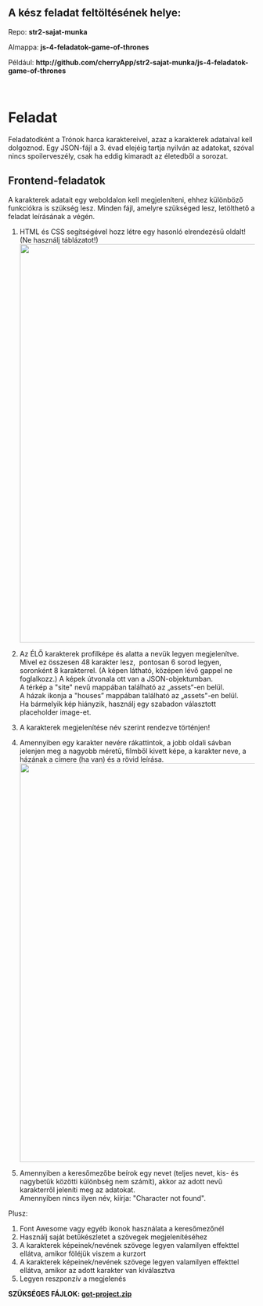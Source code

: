 <div class="fr-view">
<h2>A kész feladat feltöltésének helye:</h2>
<p>Repo: <strong>str2-sajat-munka</strong></p>
<p>Almappa:<strong>&nbsp;js-4-feladatok-game-of-thrones</strong></p>
<p>Például: <strong>http://github</strong><strong>.com/cherryApp/</strong><strong>str2-sajat-munka/<strong>js-4-feladatok-<strong>game-of-thrones</strong></strong></strong></p>
<p><br></p>
<h1 id="feladat">Feladat</h1>
<p>Feladatodként a Trónok harca karaktereivel, azaz a karakterek adataival kell dolgoznod. Egy JSON-fájl a 3. évad elejéig tartja nyilván az adatokat, szóval nincs spoilerveszély, csak ha eddig kimaradt az életedből a sorozat.</p>
<h2 id="frontend-feladatok">Frontend-feladatok</h2>
<p>A karakterek adatait egy weboldalon kell megjeleníteni, ehhez különböző funkciókra is szükség lesz. Minden fájl, amelyre szükséged lesz, letölthető a feladat leírásának a végén.</p>
<ol type="1">
<li><p>HTML és CSS segítségével hozz létre egy hasonló elrendezésű oldalt! (Ne használj táblázatot!)<br><img src="https://files.cdn.thinkific.com/file_uploads/219412/images/69b/ff5/fcf/design-1.png" style="width: 812px;" class="fr-fic fr-dib" srcset="https://files.cdn.thinkific.com/file_uploads/219412/images/69b/ff5/fcf/design-1.png?width=1920 1x, https://files.cdn.thinkific.com/file_uploads/219412/images/69b/ff5/fcf/design-1.png?width=1920&amp;dpr=2 2x, https://files.cdn.thinkific.com/file_uploads/219412/images/69b/ff5/fcf/design-1.png?width=1920&amp;dpr=3 3x"></p></li>
<li><p>Az ÉLŐ karakterek profilképe és alatta a nevük legyen megjelenítve. Mivel ez összesen 48 karakter lesz, &nbsp;pontosan 6 sorod legyen, soronként 8 karakterrel. (A képen látható, középen lévő gappel ne foglalkozz.) A képek útvonala ott van a JSON-objektumban.<br>A térkép a "site" nevű mappában található az „assets“-en belül.<br>A házak ikonja a "houses” mappában található az „assets"-en belül.<br>Ha bármelyik kép hiányzik, használj egy szabadon választott placeholder image-et.</p></li>
<li><p>A karakterek megjelenítése név szerint rendezve történjen!</p></li>
<li><p>Amennyiben egy karakter nevére rákattintok, a jobb oldali sávban jelenjen meg a nagyobb méretű, filmből kivett képe, a karakter neve, a házának a címere (ha van) és a rövid leírása.<br><img src="https://files.cdn.thinkific.com/file_uploads/219412/images/8ba/737/b97/design-2.png" style="width: 812px;" class="fr-fic fr-dib" srcset="https://files.cdn.thinkific.com/file_uploads/219412/images/8ba/737/b97/design-2.png?width=1920 1x, https://files.cdn.thinkific.com/file_uploads/219412/images/8ba/737/b97/design-2.png?width=1920&amp;dpr=2 2x, https://files.cdn.thinkific.com/file_uploads/219412/images/8ba/737/b97/design-2.png?width=1920&amp;dpr=3 3x"></p></li>
<li><p>Amennyiben a keresőmezőbe beírok egy nevet (teljes nevet, kis- és nagybetűk közötti különbség nem számít), akkor az adott nevű karakterről jeleníti meg az adatokat.<br>Amennyiben nincs ilyen név, kiírja: "Character not found".</p></li>
</ol>
<p>Plusz:</p>
<ol type="1">
<li>Font Awesome vagy egyéb ikonok használata a keresőmezőnél</li>
<li>Használj saját betűkészletet a szövegek megjelenítéséhez</li>
<li>A karakterek képeinek/nevének szövege legyen valamilyen effekttel ellátva, amikor föléjük viszem a kurzort</li>
<li>A karakterek képeinek/nevének szövege legyen valamilyen effekttel ellátva, amikor az adott karakter van kiválasztva</li>
<li>Legyen reszponzív a megjelenés</li>
</ol>
<p><strong>SZÜKSÉGES FÁJLOK: <a class="fr-file" href="https://s3.amazonaws.com/thinkific/file_uploads/219412/attachments/24a/a33/ad6/got-project.zip" target="_blank">got-project.zip</a></strong></p>
</div>